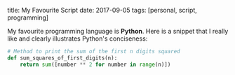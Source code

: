 title: My Favourite Script
date: 2017-09-05
tags: [personal, script, programming]

My favourite programming language is **Python**. Here is a snippet that I really like and clearly illustrates Python's conciseness:


~~~python
# Method to print the sum of the first n digits squared
def sum_squares_of_first_digits(n):
	return sum([number ** 2 for number in range(n)])
~~~

